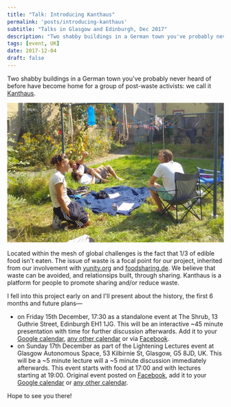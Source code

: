 ```yaml
---
title: "Talk: Introducing Kanthaus"
permalink: 'posts/introducing-kanthaus'
subtitle: "Talks in Glasgow and Edinburgh, Dec 2017"
description: "Two shabby buildings in a German town you've probably never heard of before have become home for a group of post-waste activists: we call it Kanthaus."
tags: [event, UK]
date: 2017-12-04
draft: false
---
```


Two shabby buildings in a German town you've probably never heard of before have become home for a group of post-waste activists: we call it [Kanthaus](https://kanthaus.online). 

![](img/sunnyDayKH.png)

Located within the mesh of global challenges is the fact that 1/3 of edible food isn't eaten. The issue of waste is a focal point for our project, inherited from our involvement with [yunity.org](https://yunity.org/en) and [foodsharing.de](https://foodsharing.de/). We believe that waste can be avoided, and relationsips built, through sharing. Kanthaus is a platform for people to promote sharing and/or reduce waste.

I fell into this project early on and I'll present about the history, the first 6 months and future plans—

- on Friday 15th December, 17:30 as a standalone event at The Shrub, 13 Guthrie Street, Edinburgh EH1 1JG. This will be an interactive \~45 minute presentation with time for further discussion afterwards. Add it to your [Google calendar](http://www.google.com/calendar/event?action=TEMPLATE&dates=20171215T173000Z%2F20171215T193000Z&text=Introducing%20Kanthaus&location=The%20Shrub%2C%2013%20Guthrie%20Street%2C%20Edinburgh%20EH1%201JG.&details=Two%20shabby%20buildings%20in%20a%20German%20town%20you've%20probably%20never%20heard%20of%20before%20have%20become%20home%20for%20a%20group%20of%20post-waste%20activists%3A%20we%20call%20it%20Kanthaus.%0A%0ALocated%20within%20the%20mesh%20of%20global%20challenges%20is%20the%20fact%20that%201%2F3%20of%20edible%20food%20isn't%20eaten.%20The%20issue%20of%20waste%20is%20a%20focal%20point%20for%20our%20project%2C%20inherited%20from%20our%20involvement%20with%20yunity.org%20and%20foodsharing.de.%20We%20believe%20that%20most%20waste%20is%20due%20to%20outdated%20economics%20and%20that%20sharing%20provides%20solutions.%20Kanthaus%20is%20a%20platform%20for%20people%20promote%20sharing%20and%2For%20reduce%20waste.%0A%0AI%20fell%20into%20this%20project%20early%20on%20and%20I'll%20present%20about%20the%20history%2C%20first%206%20months%20and%20future%20plans%20in%20a%20~40%20minutes%2C%20interactive%20talk.%0A%0AOriginally%20posted%20here%3A%20https%3A%2F%2Fdouginamug.gitlab.io%2Fpost%2F2017-12-04_introducingkanthaus%2F), [any other calendar](data/15_Introducing_Kanthaus.ics) or via [Facebook](https://www.facebook.com/events/1245750915525444/).
- on Sunday 17th December as part of the Lightening Lectures event at Glasgow Autonomous Space, 53 Kilbirnie St, Glasgow, G5 8JD, UK. This will be a \~5 minute lecture will a \~5 minute discussion immediately afterwards. This event starts with food at 17:00 and with lectures starting at 19:00. Original event posted on [Facebook](https://www.facebook.com/events/1494599233959629/?active_tab=about), add it to your [Google calendar](http://www.google.com/calendar/event?action=TEMPLATE&dates=20171217T170000Z%2F20171217T220000Z&text=Introducing%20Kanthaus%20%40%20Lightening%20Lectures%3A%20LivingRoomLectures%20turns%202&location=Glasgow%20Autonomous%20Space%2C%2053%20Kilbirnie%20St%2C%20Glasgow%2C%20G5%208JD%2C%20UK&details=%23%20Introducing%20Kanthaus%0A%0ATwo%20shabby%20buildings%20in%20a%20German%20town%20you've%20probably%20never%20heard%20of%20before%20have%20become%20home%20for%20a%20group%20of%20post-waste%20activists%3A%20we%20call%20it%20Kanthaus.%0A%0ALocated%20within%20the%20mesh%20of%20global%20challenges%20is%20the%20fact%20that%201%2F3%20of%20edible%20food%20isn't%20eaten.%20The%20issue%20of%20waste%20is%20a%20focal%20point%20for%20our%20project%2C%20inherited%20from%20our%20involvement%20with%20yunity.org%20and%20foodsharing.de.%20We%20believe%20that%20most%20waste%20is%20due%20to%20outdated%20economics%20and%20that%20sharing%20provides%20solutions.%20Kanthaus%20is%20a%20platform%20for%20people%20promote%20sharing%20and%2For%20reduce%20waste.%0A%0AI%20fell%20into%20this%20project%20early%20on%20and%20I'll%20present%20about%20the%20history%2C%20first%206%20months%20and%20future%20plans%20in%20a%20~5%20minute%20flash-talk.%0A%0AOriginally%20posted%20here%3A%20https%3A%2F%2Fdouginamug.gitlab.io%2Fpost%2F2017-12-04_introducingkanthaus%2F%0A%0A------%0A%0A%23%20Lightening%20Lectures%0A%0AWE'VE%20MADE%20IT%20TO%20LIVING%20ROOM%20LECTURES'%202ND%20BIRTHDAY%20!!%20%26%20we're%20going%20to%20throw%20a%20shindig%20to%20celebrate!%0A%0ASunday%2017th%20December%0AG.A.S%2F%2F53%20Kilbirnie%20St%2C%20Glasgow%20G5%208JD5%0AThere%20will%20be%20food%20from%205%20and%20a%20cheap%20bar%20running%20from%208PM%0AFree%20in%20but%20donations%20welcome%0A%0A5-6PM%0AThere%20will%20be%20FOOD%20%5B!%5D%20and%20an%20exhibition%20of%20our%20anniversary%20pamphlet%2Fzine%20with%20contributions%20from%20past%20lecturers%2C%20artwork%2C%20stories%20and%20anecdotes%20on%20learning%2C%20living%20rooms%20and%20more%20besides.%0A%0A7-8.30PM%0Awe'll%20get%20on%20with%20the%20LIGHTENING%20LECTURES%20!!%20a%20series%20of%203-5%20minute%20talks%20followed%20by%20a%205-7%20minute%20discussion.%2010%20MINUTES%20MAX%20to%20test%20any%20ideas%2Fprojects%2Fthoughts%20you've%20had%20going%20on.%0Aso%20far%20we've%20got%20..%0ACee%20Smith%20with%20some%20period%20chat%20%2F%20Victoria%20McNulty%20with%20a%20lightening%20lecture%20about%20Capitalism%20and%20Travel%20%2F%20James%20McAveety%20discussing%20the%20album%20'The%20La's'%2C%20by%20The%20La's%20%2F%20Adam%20Cheshire%20with%20some%20chat%20about%20mimetics%20%2F%20Gabe%20Featherstone%20with%20a%20song%20about%20moral%20hygiene%20and%20vegetables%0AMORE%20YET%20TO%20BE%20ANNOUNCED%20!%20%2F%20give%20us%20a%20message%20if%20u%20want%20a%20shot%0A%0A8.30-10PM%0ALive%20music.%20We've%20got%20some%20interested%20acts%20lined%20up%2C%20which%20we'll%20be%20revealing%20over%20the%20next%20few%20weeks%0A%0A10%20-%20till%20whenever%20we%20chuck%20you%20out%20PM%0AA%20DJ%20set%20from%20Natasha%20Lal%0A%0Agive%20us%20a%20message%20on%20here%20or%20an%20email%20over%20to%20livingroomlecturesglasgow%40gmail.com%20if%20you're%20up%20for%20doing%20a%20living%20room%20lecture%20or%20playing%20music%20on%20the%20night%20!%20there's%20still%20space%20going%20%0A%0AOriginally%20posted%20here%3A%20https%3A%2F%2Fwww.facebook.com%2Fevents%2F1494599233959629%2F) or [any other calendar](data/17_Introducing_Kanthaus.ics).

Hope to see you there!
